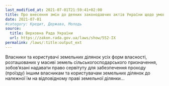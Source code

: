 ```yaml
---
last_modified_at: 2021-07-01T21:59:41+02:00
title: Про внесення змін до деяких законодавчих актів України щодо умов обігу земель сільськогосподарського призначення
date: 2021-07-01
#category: Кредит, Держава, Молодь
source:
  title: Верховна Рада України
  url: https://zakon.rada.gov.ua/laws/show/552-IX
permalink: /laws/:title:output_ext
---
```


Власники та користувачі земельних ділянок усіх форм власності, розташованих у масиві земель сільськогосподарського призначення, зобов’язані надавати право сервітуту для забезпечення проходу (проїзду) іншим власникам та користувачам земельних ділянок до належної їм на відповідному праві земельної ділянки...
